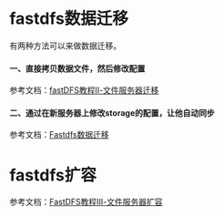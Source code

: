 # fastdfs数据迁移

有两种方法可以来做数据迁移。

#### 一、直接拷贝数据文件，然后修改配置

参考文档：[fastDFS教程Ⅱ-文件服务器迁移](https://www.cnblogs.com/wlandwl/p/fastdfsmove.html)

#### 二、通过在新服务器上修改storage的配置，让他自动同步

参考文档：[Fastdfs数据迁移](https://blog.csdn.net/frvxh/article/details/56293502)





# fastdfs扩容

参考文档：[FastDFS教程Ⅲ-文件服务器扩容](https://www.cnblogs.com/wlandwl/p/fastdfsAdd.html)



